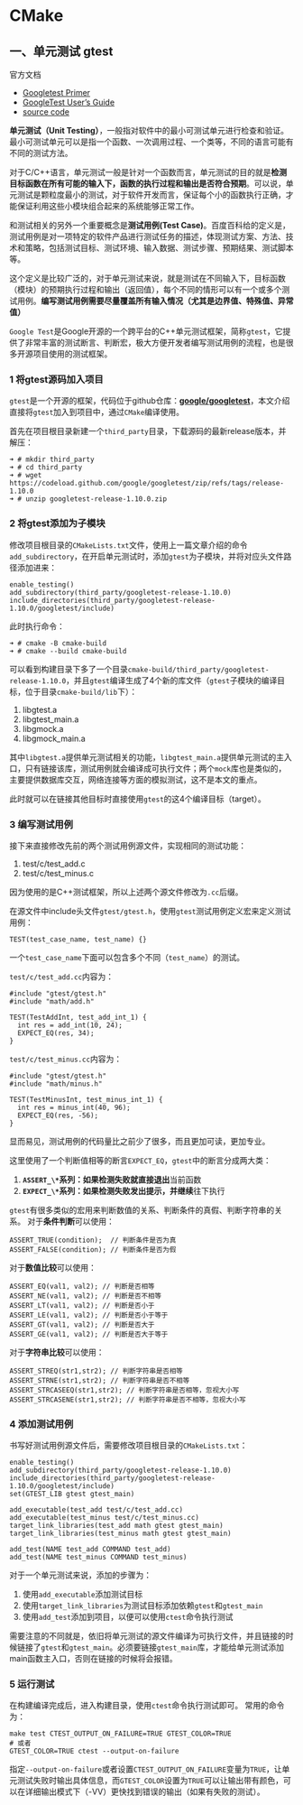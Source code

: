 # CMake

## 一、单元测试 gtest

官方文档

- [Googletest Primer](https://google.github.io/googletest/primer.html)
- [GoogleTest User’s Guide](https://google.github.io/googletest/)
- [source code](https://github.com/google/googletest)

**单元测试（Unit Testing）**，一般指对软件中的最小可测试单元进行检查和验证。最小可测试单元可以是指一个函数、一次调用过程、一个类等，不同的语言可能有不同的测试方法。

对于C/C++语言，单元测试一般是针对一个函数而言，单元测试的目的就是**检测目标函数在所有可能的输入下，函数的执行过程和输出是否符合预期**。可以说，单元测试是颗粒度最小的测试，对于软件开发而言，保证每个小的函数执行正确，才能保证利用这些小模块组合起来的系统能够正常工作。

和测试相关的另外一个重要概念是**测试用例(Test Case)**。百度百科给的定义是，测试用例是对一项特定的软件产品进行测试任务的描述，体现测试方案、方法、技术和策略，包括测试目标、测试环境、输入数据、测试步骤、预期结果、测试脚本等。

这个定义是比较广泛的，对于单元测试来说，就是测试在不同输入下，目标函数（模块）的预期执行过程和输出（返回值），每个不同的情形可以有一个或多个测试用例。**编写测试用例需要尽量覆盖所有输入情况（尤其是边界值、特殊值、异常值）**

`Google Test`是Google开源的一个跨平台的C++单元测试框架，简称`gtest`，它提供了非常丰富的测试断言、判断宏，极大方便开发者编写测试用例的流程，也是很多开源项目使用的测试框架。

### **1 将gtest源码加入项目**

`gtest`是一个开源的框架，代码位于github仓库：**[google/googletest](https://link.zhihu.com/?target=https%3A//github.com/google/googletest)**，本文介绍直接将`gtest`加入到项目中，通过`CMake`编译使用。

首先在项目根目录新建一个`third_party`目录，下载源码的最新release版本，并解压：

```text
➜ # mkdir third_party
➜ # cd third_party
➜ # wget https://codeload.github.com/google/googletest/zip/refs/tags/release-1.10.0
➜ # unzip googletest-release-1.10.0.zip
```

### **2 将gtest添加为子模块**

修改项目根目录的`CMakeLists.txt`文件，使用上一篇文章介绍的命令`add_subdirectory`，在开启单元测试时，添加`gtest`为子模块，并将对应头文件路径添加进来：

```text
enable_testing()
add_subdirectory(third_party/googletest-release-1.10.0)
include_directories(third_party/googletest-release-1.10.0/googletest/include)
```

此时执行命令：

```text
➜ # cmake -B cmake-build
➜ # cmake --build cmake-build
```

可以看到构建目录下多了一个目录`cmake-build/third_party/googletest-release-1.10.0`，并且`gtest`编译生成了4个新的库文件（`gtest`子模块的编译目标，位于目录`cmake-build/lib`下）：

1. libgtest.a
2. libgtest_main.a
3. libgmock.a
4. libgmock_main.a

其中`libgtest.a`提供单元测试相关的功能，`libgtest_main.a`提供单元测试的主入口，只有链接该库，测试用例就会编译成可执行文件；两个`mock`库也是类似的，主要提供数据库交互，网络连接等方面的模拟测试，这不是本文的重点。

此时就可以在链接其他目标时直接使用`gtest`的这4个编译目标（target）。

### **3 编写测试用例**

接下来直接修改先前的两个测试用例源文件，实现相同的测试功能：

1. test/c/test_add.c
2. test/c/test_minus.c

因为使用的是C++测试框架，所以上述两个源文件修改为`.cc`后缀。

在源文件中include头文件`gtest/gtest.h`，使用`gtest`测试用例定义宏来定义测试用例：

```text
TEST(test_case_name, test_name) {}
```

一个`test_case_name`下面可以包含多个不同（`test_name`）的测试。

`test/c/test_add.cc`内容为：

```text
#include "gtest/gtest.h"
#include "math/add.h"

TEST(TestAddInt, test_add_int_1) {
  int res = add_int(10, 24);
  EXPECT_EQ(res, 34);
}
```

`test/c/test_minus.cc`内容为：

```text
#include "gtest/gtest.h"
#include "math/minus.h"

TEST(TestMinusInt, test_minus_int_1) {
  int res = minus_int(40, 96);
  EXPECT_EQ(res, -56);
}
```

显而易见，测试用例的代码量比之前少了很多，而且更加可读，更加专业。

这里使用了一个判断值相等的断言`EXPECT_EQ`，`gtest`中的断言分成两大类：

1. **`ASSERT_\*`系列：如果检测失败就直接退出**当前函数
2. **`EXPECT_\*`系列：如果检测失败发出提示，并继续**往下执行

`gtest`有很多类似的宏用来判断数值的关系、判断条件的真假、判断字符串的关系。 对于**条件判断**可以使用：

```text
ASSERT_TRUE(condition);  // 判断条件是否为真
ASSERT_FALSE(condition); // 判断条件是否为假
```

对于**数值比较**可以使用：

```text
ASSERT_EQ(val1, val2); // 判断是否相等
ASSERT_NE(val1, val2); // 判断是否不相等
ASSERT_LT(val1, val2); // 判断是否小于
ASSERT_LE(val1, val2); // 判断是否小于等于
ASSERT_GT(val1, val2); // 判断是否大于
ASSERT_GE(val1, val2); // 判断是否大于等于
```

对于**字符串比较**可以使用：

```text
ASSERT_STREQ(str1,str2); // 判断字符串是否相等
ASSERT_STRNE(str1,str2); // 判断字符串是否不相等
ASSERT_STRCASEEQ(str1,str2); // 判断字符串是否相等，忽视大小写
ASSERT_STRCASENE(str1,str2); // 判断字符串是否不相等，忽视大小写
```

### **4 添加测试用例**

书写好测试用例源文件后，需要修改项目根目录的`CMakeLists.txt`：

```text
enable_testing()
add_subdirectory(third_party/googletest-release-1.10.0)
include_directories(third_party/googletest-release-1.10.0/googletest/include)
set(GTEST_LIB gtest gtest_main)

add_executable(test_add test/c/test_add.cc)
add_executable(test_minus test/c/test_minus.cc)
target_link_libraries(test_add math gtest gtest_main)
target_link_libraries(test_minus math gtest gtest_main)

add_test(NAME test_add COMMAND test_add)
add_test(NAME test_minus COMMAND test_minus)
```

对于一个单元测试来说，添加的步骤为：

1. 使用`add_executable`添加测试目标
2. 使用`target_link_libraries`为测试目标添加依赖`gtest`和`gtest_main`
3. 使用`add_test`添加到项目，以便可以使用`ctest`命令执行测试

需要注意的不同就是，依旧将单元测试的源文件编译为可执行文件，并且链接的时候链接了`gtest`和`gtest_main`。必须要链接`gtest_main`库，才能给单元测试添加main函数主入口，否则在链接的时候将会报错。

### **5 运行测试**

在构建编译完成后，进入构建目录，使用`ctest`命令执行测试即可。 常用的命令为：

```text
make test CTEST_OUTPUT_ON_FAILURE=TRUE GTEST_COLOR=TRUE
# 或者
GTEST_COLOR=TRUE ctest --output-on-failure
```

指定`--output-on-failure`或者设置`CTEST_OUTPUT_ON_FAILURE`变量为`TRUE`，让单元测试失败时输出具体信息，而`GTEST_COLOR`设置为`TRUE`可以让输出带有颜色，可以在详细输出模式下（-VV）更快找到错误的输出（如果有失败的测试）。